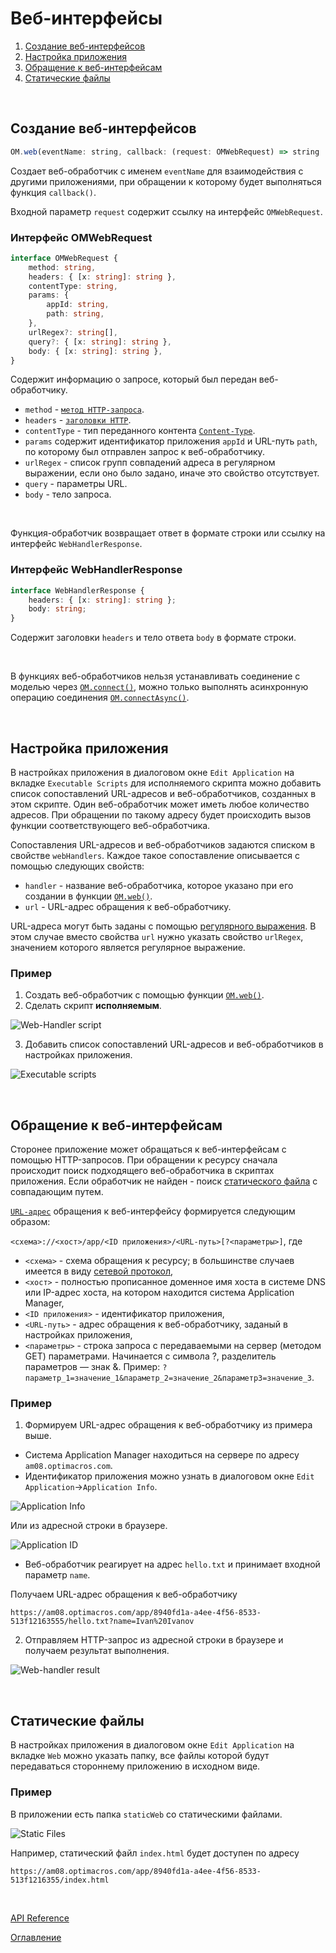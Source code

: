 # Веб-интерфейсы<a name="web-handlers"></a>

1. [Создание веб-интерфейсов](#creation)
1. [Настройка приложения](#settings)
1. [Обращение к веб-интерфейсам](#request)
1. [Статические файлы](#static-files)

&nbsp;

## Создание веб-интерфейсов<a name="creation"></a>

```js
OM.web(eventName: string, callback: (request: OMWebRequest) => string | WebHandlerResponse): void
```

Создает веб-обработчик с именем `eventName` для взаимодействия с другими приложениями, при обращении к которому будет выполняться функция `callback()`. 

Входной параметр `request` содержит ссылку на интерфейс `OMWebRequest`.

### Интерфейс OMWebRequest

```ts
interface OMWebRequest {
    method: string,
    headers: { [x: string]: string },
    contentType: string,
    params: {
        appId: string,
        path: string,
    },
    urlRegex?: string[],
    query?: { [x: string]: string },
    body: { [x: string]: string },
}
```

Содержит информацию о запросе, который был передан веб-обработчику.

- `method` - [`метод HTTP-запроса`](https://ru.wikipedia.org/wiki/HTTP#%D0%9C%D0%B5%D1%82%D0%BE%D0%B4%D1%8B).
- `headers` - [`заголовки HTTP`](https://ru.wikipedia.org/wiki/Список_заголовков_HTTP).
- `contentType` - тип переданного контента [`Content-Type`](https://developer.mozilla.org/ru/docs/Web/HTTP/Headers/Content-Type).
- `params` содержит идентификатор приложения `appId` и URL-путь `path`, по которому был отправлен запрос к веб-обработчику.
- `urlRegex` - список групп совпадений адреса в регулярном выражении, если оно было задано, иначе это свойство отсутствует.
- `query` - параметры URL.
- `body` - тело запроса.

&nbsp;

Функция-обработчик возвращает ответ в формате строки или ссылку на интерфейс `WebHandlerResponse`. 

### Интерфейс WebHandlerResponse
```ts
interface WebHandlerResponse {
    headers: { [x: string]: string };
    body: string;
}
```

Содержит заголовки `headers` и тело ответа `body` в формате строки.

&nbsp;

В функциях веб-обработчиков нельзя устанавливать соединение с моделью через [`OM.connect()`](./API.md#model-connect), можно только выполнять асинхронную операцию соединения [`OM.connectAsync()`](./API.md#connect-async).

&nbsp;

## Настройка приложения<a name="settings"></a>

В настройках приложения в диалоговом окне `Edit Application` на вкладке `Executable Scripts` для исполняемого скрипта можно добавить список сопоставлений URL-адресов и веб-обработчиков, созданных в этом скрипте. Один веб-обработчик может иметь любое количество адресов. При обращении по такому адресу будет происходить вызов функции соответствующего веб-обработчика.

Сопоставления URL-адресов и веб-обработчиков задаются списком в свойстве `webHandlers`. Каждое такое сопоставление описывается с помощью следующих свойств:
- `handler` - название веб-обработчика, которое указано при его создании в функции [`OM.web()`](#creation).
- `url` - URL-адрес обращения к веб-обработчику. 

URL-адреса могут быть заданы с помощью [регулярного выражения](https://ru.wikipedia.org/wiki/Регулярные_выражения). В этом случае вместо свойства `url` нужно указать свойство `urlRegex`, значением которого является регулярное выражение.

### Пример

1. Создать веб-обработчик с помощью функции [`OM.web()`](#creation).
2. Сделать скрипт **исполняемым**.

![Web-Handler script](./pic/webHandlerScript.png)

3. Добавить список сопоставлений URL-адресов и веб-обработчиков в настройках приложения.

![Executable scripts](./pic/executableScripts.png)

&nbsp;

## Обращение к веб-интерфейсам<a name="request"></a>

Сторонее приложение может обращаться к веб-интерфейсам с помощью HTTP-запросов. При обращении к ресурсу сначала происходит поиск подходящего веб-обработчика в скриптах приложения. Если обработчик не найден - поиск [статического файла](#static-files) с совпадающим путем.

[`URL-адрес`](https://ru.wikipedia.org/wiki/URL) обращения к веб-интерфейсу формируется следующим образом:

`<схема>://<хост>/app/<ID приложения>/<URL‐путь>[?<параметры>]`, где
- `<схема>` - схема обращения к ресурсу; в большинстве случаев имеется в виду [сетевой протокол](https://ru.wikipedia.org/wiki/Протокол_передачи_данных),
- `<хост>` - полностью прописанное доменное имя хоста в системе DNS или IP-адрес хоста, на котором находится система Application Manager,
- `<ID приложения>` - идентификатор приложения,
- `<URL-путь>` - адрес обращения к веб-обработчику, заданый в настройках приложения,
- `<параметры>` - строка запроса с передаваемыми на сервер (методом GET) параметрами. Начинается с символа ?, разделитель параметров — знак &. Пример: `?параметр_1=значение_1&параметр_2=значение_2&параметр3=значение_3`.

### Пример

1. Формируем URL-адрес обращения к веб-обработчику из примера выше.
- Система Application Manager находиться на сервере по адресу `am08.optimacros.com`.
- Идентификатор приложения можно узнать в диалоговом окне `Edit Application`->`Application Info`.

![Application Info](./pic/applicationInfo.png)

Или из адресной строки в браузере.

![Application ID](./pic/appId.png)

- Веб-обработчик реагирует на адрес `hello.txt` и принимает входной параметр `name`.

Получаем URL-адрес обращения к веб-обработчику

`https://am08.optimacros.com/app/8940fd1a-a4ee-4f56-8533-513f12163555/hello.txt?name=Ivan%20Ivanov`

2. Отправляем HTTP-запрос из адресной строки в браузере и получаем результат выполнения.

![Web-handler result](./pic/webHandlerResult.png)

&nbsp;

## Статические файлы<a name="static-files"></a>

В настройках приложения в диалоговом окне `Edit Application` на вкладке `Web` можно указать папку, все файлы которой будут передаваться стороннему приложению в исходном виде.

### Пример

В приложении есть папка `staticWeb` со статическими файлами.

![Static Files](./pic/staticFiles.png)

Например, статический файл `index.html` будет доступен по адресу 

`https://am08.optimacros.com/app/8940fd1a-a4ee-4f56-8533-513f1216355/index.html`

&nbsp;

[API Reference](API.md)

[Оглавление](../README.md)
